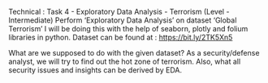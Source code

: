 Technical : Task 4 - Exploratory Data Analysis - Terrorism (Level - Intermediate)
Perform ‘Exploratory Data Analysis’ on dataset ‘Global Terrorism’
I will be doing this with the help of seaborn, plotly and folium libraries in python. Dataset can be found at : https://bit.ly/2TK5Xn5

What are we supposed to do with the given dataset?
As a security/defense analyst, we will try to find out the hot zone of terrorism. Also, what all security issues and insights can be derived by EDA.
